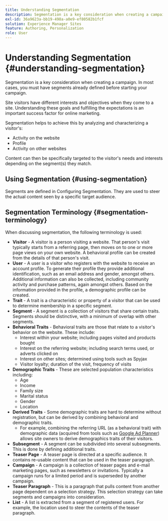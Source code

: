 ```yaml
---
title: Understanding Segmentation
description: Segmentation is a key consideration when creating a campaign
exl-id: 36a9623a-bb19-498a-a0e9-ef80582b1fcf
solution: Experience Manager Sites
feature: Authoring, Personalization
role: User
---
```

# Understanding Segmentation {#understanding-segmentation}

Segmentation is a key consideration when creating a campaign. In most cases, you must have segments already defined before starting your campaign.

Site visitors have different interests and objectives when they come to a site. Understanding these goals and fulfilling the expectations is an important success factor for online marketing.

Segmentation helps to achieve this by analyzing and characterizing a visitor's:

* Activity on the website
* Profile
* Activity on other websites

Content can then be specifically targeted to the visitor's needs and interests depending on the segment(s) they match.

## Using Segmentation {#using-segmentation}

Segments are defined in Configuring Segmentation. They are used to steer the actual content seen by a specific target audience.<!--Segments are defined in [Configuring Segmentation](/help/sites-administering/campaign-segmentation.md). They are used to steer the actual content seen by a specific target audience.-->

## Segmentation Terminology {#segmentation-terminology}

When discussing segmentation, the following terminology is used:

* **Visitor** - A visitor is a person visiting a website. That person's visit typically starts from a referring page, then moves on to one or more page views on your own website. A behavioral profile can be created from the details of that person's visit.
* **User** - A user is a visitor who registers with the website to receive an account profile. To generate their profile they provide additional identification, such as an email address and gender, amongst others. Additional information can also be collected, including community activity and purchase patterns, again amongst others. Based on the information provided in the profile, a demographic profile can be created.
* **Trait** - A trait is a characteristic or property of a visitor that can be used to determine membership in a specific segment.
* **Segment** - A segment is a collection of visitors that share certain traits. Segments should be distinctive, with a minimum of overlap with other segments.
* **Behavioral Traits** - Behavioral traits are those that relate to a visitor's behavior on the website. These include:
  * Interest within your website; including pages visited and products bought
  * Interest on the referring website; including search terms used, or adverts clicked on
  * Interest on other sites; determined using tools such as Spyjax
  * Visitor loyalty; duration of the visit, frequency of visits
* **Demographic Traits** - These are selected population characteristics including:
  * Age
  * Income
  * Family size
  * Marital status
  * Gender
  * Location
* **Derived Traits** - Some demographic traits are hard to determine without registration, but can be derived by combining behavioral and demographic traits.
  * For example, combining the referring URL (as a behavioral trait) with demographic data (acquired from tools such as [Google Ad Planner](https://www.google.com/adplanner/)) allows site owners to derive demographics traits of their visitors.
* **Subsegment** - A segment can be subdivided into several subsegments. This is done by defining additional traits.
* **Teaser Page** - A teaser page is directed at a specific audience. It contains re-usable content that can be used in the teaser paragraph.
* **Campaign** - A campaign is a collection of teaser pages and e-mail marketing pages, such as newsletters or invitations. Typically a campaign runs for a limited period and is superseded by another campaign.
* **Teaser Paragraph** - This is a paragraph that pulls content from another page dependent on a selection strategy. This selection strategy can take segments and campaigns into consideration.
* **List** - A list is extracted from a segment of registered users. For example, the location used to steer the contents of the teaser paragraph.
